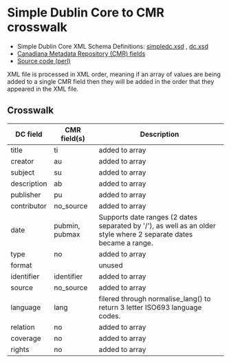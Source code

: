 # Simple Dublin Core to CMR crosswalk


* Simple Dublin Core XML Schema Definitions: [simpledc.xsd](https://www.dublincore.org/schemas/xmls/qdc/2008/02/11/simpledc.xsd) , [dc.xsd](https://www.dublincore.org/schemas/xmls/qdc/2008/02/11/dc.xsd)
* [Canadiana Metadata Repository (CMR) fields](cmr.md)
* [Source code (perl)](../CIHM-Normalise/lib/CIHM/Normalise/dc.pm)

XML file is processed in XML order, meaning if an array of values are being added to a single CMR field then they will be added in the order that they appeared in the XML file.


## Crosswalk

DC field | CMR field(s) | Description
---------|------------|-----------
title | ti | added to array
creator | au | added to array
subject | su | added to array
description | ab | added to array
publisher | pu | added to array
contributor | no_source | added to array
date | pubmin, pubmax | Supports date ranges (2 dates separated by '/'), as well as an older style where 2 separate dates became a range.
type | no | added to array
format | | unused
identifier | identifier | added to array
source | no_source | added to array
language | lang | filered through normalise_lang() to return 3 letter ISO693 language codes.
relation | no | added to array
coverage | no | added to array
rights | no | added to array

